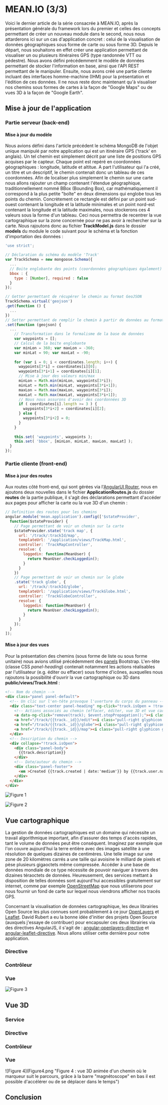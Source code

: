 # MEAN.IO (3/3)

Voici le dernier article de la série consacrée à MEAN.IO, après la présentation générale du framework lors du premier et celles des concepts permettant de créer un nouveau module dans le second, nous nous attarderons ici sur un cas d'application concret : celui de la visualisation de données géographiques sous forme de carte ou sous forme 3D. Depuis le départ, nous souhaitons en effet créer une application permettant de visualiser un ou plusieurs itinéraires GPS (type randonnée VTT ou pédestre). Nous avons défini précédemment le modèle de données permettant de stocker l'information en base, ainsi que l'API REST permettant de le manipuler. Ensuite, nous avons créé une partie cliente incluant des interfaces homme-machine (IHM) pour la présentation et l'édition de ces données. Il ne nous reste donc maintenant qu'à visualiser nos chemins sous formes de cartes à la façon de "Google Maps" ou de vues 3D à la façon de "Google Earth".

## Mise à jour de l'application

### Partie serveur (back-end)

#### Mise à jour du modèle

Nous avions défini dans l'article précédent le schéma MongoDB de l'objet unique manipulé par notre application qui est un itinéraire GPS ('track' en anglais). Un tel chemin est simplement décrit par une liste de positions GPS acquises par le capteur. Chaque point est repéré en coordonnées géographiques : longitude, latitude et altitue. A part l'utilisateur qui l'a créé, un titre et un descriptif, le chemin contenait donc un tableau de ces coordonnées. Afin de localiser plus simplement le chemin sur une carte nous allons rajouter un champ contenant l'étendue géographique, traditionnellement nommé BBox (Bounding Box), car mathématiquement il correspond à la plus petite "boîte" en deux dimensions qui englobe tous les points du chemin. Concrètement ce rectangle est défini par un point sud-ouest contenant la longitude et la latitude minimales et un point nord-est contenant la longitude et la latitude maximales, nous stockerons ces 4 valeurs sous la forme d'un tableau. Ceci nous permettra de recentrer la vue cartographique sur la zone concernée pour ne pas avoir à rechercher sur la carte. Nous rajoutons donc au fichier **TrackModel.js** dans le dossier **models** du module le code suivant pour le schéma et la fonction d'importation des données :
```javascript
'use strict';

// Déclaration du schéma du modèle 'Track'
var TrackSchema = new mongoose.Schema({
  ...
  // Boite englobante des points (coordonnées géographiques également)
  bbox : {
    type : [Number], required : false
  }
});

// Getter permettant de récupérer le chemin au format GeoJSON
TrackSchema.virtual('geojson')
.get(function () {
  ...
})
// Setter permettant de remplir le chemin à partir de données au format GeoJSON
.set(function (geojson) {
  ...
    // Transformation dans le formalisme de la base de données
    var waypoints = [];
    // Calcul de la boite englobante
    var minLon = 360; var maxLon = -360;
    var minLat = 90; var maxLat = -90;
    
    for (var i = 0; i < coordinates.length; i++) {
      waypoints[3*i] = coordinates[i][0];
      waypoints[3*i+1] = coordinates[i][1];
      // Mise à jour des valeurs min/max
      minLon = Math.min(minLon, waypoints[3*i]);
      minLat = Math.min(minLat, waypoints[3*i+1]);
      maxLon = Math.max(maxLon, waypoints[3*i]);
      maxLat = Math.max(maxLat, waypoints[3*i+1]);
      // Nous nous assurons d'avoir des coordonnées 3D
      if ( coordinates[i].length >= 3 ) {
        waypoints[3*i+2] = coordinates[i][2];
      } else {
        waypoints[3*i+2] = 0;
      }
    }
      
    this.set( 'waypoints', waypoints );
    this.set( 'bbox', [minLon, minLat, maxLon, maxLat] );
  }
});
```

### Partie cliente (front-end)

#### Mise à jour des routes

Aux routes côté front-end, qui sont gérées via l'[AngularUI Router](https://github.com/angular-ui/ui-router), nous en ajoutons deux nouvelles dans le fichier **ApplicationRoutes.js** du dossier **routes** de la partie publique, il s'agit des déclarations permettant d'accéder aux pages pour afficher la carte ou la vue 3D d'un chemin  :
```javascript
// Definition des routes pour les chemins
angular.module('mean.application').config(['$stateProvider',
  function($stateProvider) {
    // Page permettant de voir un chemin sur la carte
    $stateProvider.state('track map', {
      url: '/track/:trackId/map',
      templateUrl: '/application/views/TrackMap.html',
      controller: 'TrackMapController',
      resolve: {
        loggedin: function(MeanUser) {
          return MeanUser.checkLoggedin();
        }
      }
    })
    // Page permettant de voir un chemin sur le globe
    .state('track globe', {
      url: '/track/:trackId/globe',
      templateUrl: '/application/views/TrackGlobe.html',
      controller: 'TrackGlobeController',
      resolve: {
        loggedin: function(MeanUser) {
          return MeanUser.checkLoggedin();
        }
      }
    });
  }
]);
```

#### Mise à jour des vues

Pour la présentation des chemins (sous forme de liste ou sous forme unitaire) nous avions utilisé précédemment des [panels](http://getbootstrap.com/components/#panels) Bootstrap. L'en-tête (classe CSS *panel-heading*) contenait notamment les actions réalisables par l'utilisateur (e.g. éditer ou effacer) sous forme d'icônes, auxquelles nous rajoutons la possibilité d'ouvrir la vue cartographique ou 3D dans **public/views/Track.html** :
```html
<!-- Nom du chemin -->
<div class="panel panel-default">
  <!-- Un clic sur l'en-tête provoque l'uverture du corps du panneau -->
  <div class="text-center panel-heading" ng-click="track.isOpen = !track.isOpen">{{track.title}}
    <!-- Actions associés au chemin (effacer, éditer, vue 3D et vue carte) -->
    <a data-ng-click="remove(track); $event.stopPropagation();"><i class="pull-right glyphicon glyphicon-trash" tooltip="Remove track" tooltip-trigger="mouseenter" tooltip-placement="top">&nbsp;</i></a>
    <a href="/track/{{track._id}}/edit"><i class="pull-right glyphicon glyphicon-edit" tooltip="Edit track" tooltip-trigger="mouseenter" tooltip-placement="top">&nbsp;</i></a>
    <a href="/track/{{track._id}}/globe"><i class="pull-right glyphicon glyphicon-globe" tooltip="View 3D track" tooltip-trigger="mouseenter" tooltip-placement="top">&nbsp;</i></a>
    <a href="/track/{{track._id}}/map"><i class="pull-right glyphicon glyphicon-map-marker" tooltip="View track map" tooltip-trigger="mouseenter" tooltip-placement="top">&nbsp;</i></a>
  </div>
  <!-- Description du chemin -->
  <div collapse="!track.isOpen">
    <div class="panel-body">
      {{track.description}}
    </div>
    <!-- Date/auteur du chemin -->
    <div class="panel-footer">
      <em >Created {{track.created | date:'medium'}} by {{track.user.name}}</em>
    </div>
  </div>
</div>
```

![Figure 1](Figure1.png "Figure 1 : ajout dans la vue listant les chemins les actions d'accès à la vue cartographique ou 3D")

![Figure 2](Figure2.png "Figure 2 : vue permettant de créer un nouveau chemin ou d'éditer un chemin sélectionné")


## Vue cartographique

La gestion de données cartographiques est un domaine qui nécessite un travail algorithmique important, afin d'assurer des temps d'accès rapides, tant le volume de données peut être conséquent. Imaginez par exemple que l'on couvre aujourd'hui la terre entière avec des images satellite à une résolution de quelques dizaines de centimères. Une telle image sur une zone de 20 kilomètres carrés a une taille qui avoisine le milliard de pixels et pèse plusieurs gigaoctets même compressée. Accéder à une base de données mondiale de ce type nécessite de pouvoir naviguer à travers des dizaines téraoctets de données. Heureusement, des services mettant à disposition de telles données sont aujourd'hui accessibles gratuitement sur internet, comme par exemple [OpenStreetMap](https://www.openstreetmap.org) que nous utiliserons pour nous fournir un fond de carte sur lequel nous viendrons afficher nos tracés GPS.

Concernant la visualisation de données cartographique, les deux librairies Open Source les plus connues sont probablement à ce jour [OpenLayers](http://openlayers.org/) et [Leaflet](http://leafletjs.com/). David Rubert a eu la bonne idée d'initier des projets Open Source (auxquels j'essaye de contribuer) pour encapsuler ces deux librairies via des directives AngularJS, il s'agit de : [angular-openlayers-directive](https://github.com/tombatossals/angular-openlayers-directive) et [angular-leaflet-directive](https://github.com/tombatossals/angular-leaflet-directive). Nous allons utiliser cette dernière pour notre application.

### Directive

### Contrôleur

### Vue

![Figure 3](Figure3.png "Figure 3 : vue cartographique d'un chemin tracé en rouge, le marqueur bleu indiquant le point de départ")

## Vue 3D

### Service

### Directive

### Contrôleur

### Vue

![Figure 4](Figure4.png "Figure 4 : vue 3D animée d'un chemin où le marqueur suit le parcours, grâce à la barre "magnétoscope" en bas il est possible d'accélérer ou de se déplacer dans le temps")

## Conclusion

